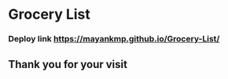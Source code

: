 # Grocery List
### Deploy link https://mayankmp.github.io/Grocery-List/
## Thank you for your visit
